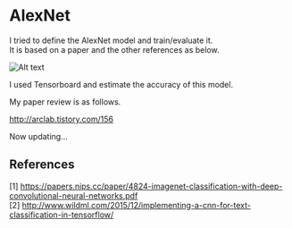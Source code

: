# AlexNet
I tried to define the AlexNet model and train/evaluate it.  
It is based on a paper and the other references as below.  

![Alt text](https://github.com/asyncbridge/deep-learning/blob/master/AlexNet/alexnet.png?raw=true)  
  
I used Tensorboard and estimate the accuracy of this model.

My paper review is as follows.    
  
http://arclab.tistory.com/156  

Now updating...  

## References
[1] https://papers.nips.cc/paper/4824-imagenet-classification-with-deep-convolutional-neural-networks.pdf    
[2] http://www.wildml.com/2015/12/implementing-a-cnn-for-text-classification-in-tensorflow/  